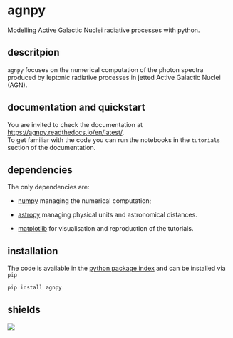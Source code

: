 # agnpy
Modelling Active Galactic Nuclei radiative processes with python.

## descritpion
`agnpy` focuses on the numerical computation of the photon spectra produced by leptonic radiative processes in jetted Active Galactic Nuclei (AGN).  

## documentation and quickstart
You are invited to check the documentation at https://agnpy.readthedocs.io/en/latest/.    
To get familiar with the code you can run the notebooks in the `tutorials` section
of the documentation.

## dependencies
The only dependencies are:

* [numpy](https://numpy.org) managing the numerical computation;

* [astropy](https://www.astropy.org) managing physical units and astronomical distances.

* [matplotlib](https://matplotlib.org) for visualisation and reproduction of the tutorials.

## installation
The code is available in the [python package index](https://pypi.org/project/agnpy/) and can be installed via `pip`

```bash
pip install agnpy
```

## shields
![](https://github.com/cosimoNigro/agnpy/.github/workflows/CI%20test/badge.svg)
